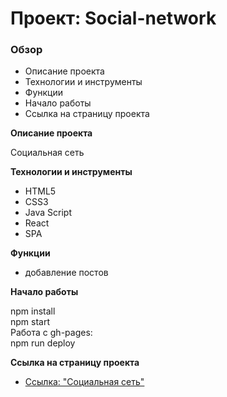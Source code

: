 # Проект: Social-network

### Обзор

* Описание проекта
* Технологии и инструменты
* Функции
* Начало работы
* Cсылка на страницу проекта

**Описание проекта**

Социальная сеть

**Технологии и инструменты**

* HTML5
* CSS3
* Java Script
* React
* SPA

**Функции**

* добавление постов

**Начало работы**

npm install <br/>
npm start <br/>
Работа с gh-pages:<br/>
npm run deploy <br/>

**Cсылка на страницу проекта**

* [Ссылка: "Социальнaя сеть"](https://mariyazakharova73.github.io/Social-network.react/) 